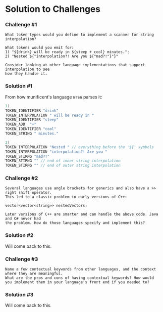 # Solution to Challenges 

### Challenge #1
```
What token types would you define to implement a scanner for string interpolation? 

What tokens would you emit for:
1) "${drink} will be ready in ${steep + cool} minutes.";
2) "Nested ${"interpolation?! Are you ${"mad?!"}"}"

Consider looking at other language implementations that support interpolation to see 
how they handle it.
```
### Solution #1 

From how munificent's language `Wren` parses it: 

```c
1)
TOKEN_IDENTIFIER "drink" 
TOKEN_INTERPOLATION " will be ready in "
TOKEN_IDENTIFIER "steep"  
TOKEN_ADD  "+"
TOKEN_IDENTIFIER "cool"
TOKEN_STRING " minutes."
```
```c
2)
TOKEN_INTERPOLATION "Nested " // everything before the '${' symbols
TOKEN_INTERPOLATION "interpolation?! Are you "
TOKEN_STIRNG "mad?!" 
TOKEN_STIRNG "" // end of inner string interpolation
TOKEN_STIRNG "" // end of outer string interpolation
```

### Challenge #2 
```
Several languages use angle brackets for generics and also have a >> right shift operator. 
This led to a classic problem in early versions of C++: 

vector<vector<string>> nestedVectors; 

Later versions of C++ are smarter and can handle the above code. Java and C# never had 
the problem. How do those languages specify and implement this?

```

### Solution #2

Will come back to this.

### Challenge #3 
```
Name a few contextual keywords from other languages, and the context where they are meaningful.
What are the pros and cons of having contextual keywords? How would you implement them in your language’s front end if you needed to?
```

### Solution #3 

Will come back to this.

